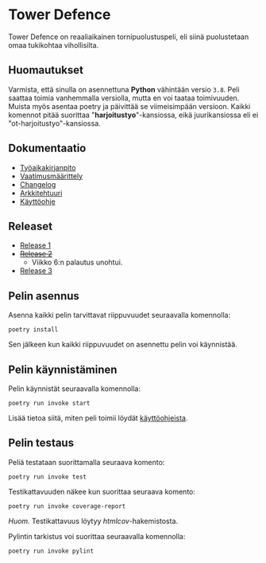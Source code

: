 # Tower Defence
Tower Defence on reaaliaikainen tornipuolustuspeli, eli siinä puolustetaan omaa tukikohtaa vihollisilta.

## Huomautukset
Varmista, että sinulla on asennettuna **Python** vähintään versio `3.8`. 
Peli saattaa toimia vanhemmalla versiolla, mutta en voi taataa toimivuuden.
Muista myös asentaa poetry ja päivittää se viimeisimpään versioon.
Kaikki komennot pitää suorittaa "**harjoitustyo**"-kansiossa, eikä juurikansiossa eli ei "ot-harjoitustyo"-kansiossa.

## Dokumentaatio
- [Työaikakirjanpito](https://github.com/danttu/ot-harjoitustyo/blob/main/harjoitustyo/dokumentaatio/tuntikirjanpito.md)
- [Vaatimusmäärittely](https://github.com/danttu/ot-harjoitustyo/blob/main/harjoitustyo/dokumentaatio/vaatimusmaarittely.md)
- [Changelog](https://github.com/danttu/ot-harjoitustyo/blob/main/harjoitustyo/dokumentaatio/changelog.md)
- [Arkkitehtuuri](https://github.com/danttu/ot-harjoitustyo/blob/main/harjoitustyo/dokumentaatio/arkkitehtuuri.md)
- [Käyttöohje](https://github.com/danttu/ot-harjoitustyo/blob/main/harjoitustyo/dokumentaatio/kayttoojhe.md)

## Releaset
- [Release 1](https://github.com/danttu/ot-harjoitustyo/releases/tag/viikko5)
- [~~Release 2~~]()
  - Viikko 6:n palautus unohtui.
- [Release 3](https://github.com/danttu/ot-harjoitustyo/releases/tag/viikko7)

## Pelin asennus
Asenna kaikki pelin tarvittavat riippuvuudet seuraavalla komennolla:
```
poetry install
```
Sen jälkeen kun kaikki riippuvuudet on asennettu pelin voi käynnistää.

## Pelin käynnistäminen
Pelin käynnistät seuraavalla komennolla:
```
poetry run invoke start
```
Lisää tietoa siitä, miten peli toimii löydät [käyttöohjeista](https://github.com/danttu/ot-harjoitustyo/blob/main/harjoitustyo/dokumentaatio/kayttoojhe.md).
## Pelin testaus
Peliä testataan suorittamalla seuraava komento:
```
poetry run invoke test
```
Testikattavuuden näkee kun suorittaa seuraava komento:
```
poetry run invoke coverage-report
```
*Huom.* Testikattavuus löytyy *htmlcov*-hakemistosta. 


Pylintin tarkistus voi suorittaa seuraavalla komennolla:
```
poetry run invoke pylint
```

